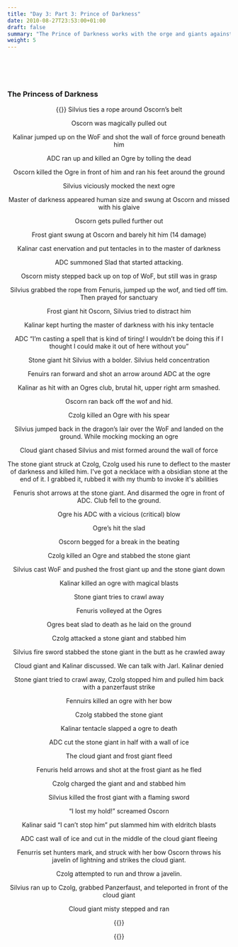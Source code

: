 ```yaml
---
title: "Day 3: Part 3: Prince of Darkness"
date: 2010-08-27T23:53:00+01:00
draft: false
summary: "The Prince of Darkness works with the orge and giants against the party"
weight: 5
---
```

<br>
<br>
<br>

### The Princess of Darkness

<center>

  {{<imageToClick imagePath = "DALL·E 2022-12-08 22.05.42 - Realistic fantasy creature with blue skin, white hair, and sharp teeth open shirt swinging a glaive  fighting off  a tentacle of inky darkness.png" Capition = "DALL·E 2022-12-08 22.05.42 - Realistic fantasy creature with blue skin, white hair, and sharp teeth open shirt swinging a glaive  fighting off  a tentacle of inky darkness.png"  width = "60%" >}}
Silvius ties a rope around Oscorn’s belt

Oscorn was magically pulled out

Kalinar jumped up on the WoF and shot the wall of force ground beneath him

ADC ran up and killed an Ogre by tolling the dead

Oscorn killed the Ogre in front of him and ran his feet around the ground

Silvius viciously mocked the next ogre

Master of darkness appeared human size and swung at Oscorn and missed with his glaive 

Oscorn gets pulled further out

Frost giant swung at Oscorn and barely hit him (14 damage)

Kalinar cast enervation and put tentacles in to the master of darkness

ADC summoned Slad that started attacking.

Oscorn misty stepped back up on top of WoF, but still was in grasp

Silvius grabbed the rope from Fenuris, jumped up the wof, and tied off tim. Then prayed for sanctuary

Frost giant hit Oscorn, Silvius tried to distract him

Kalinar kept hurting the master of darkness with his inky tentacle 

ADC “I’m casting a spell that is kind of tiring! I wouldn’t be doing this if I thought I could make it out of here without you”

Stone giant hit Silvius with a bolder. Silvius held concentration

Fenuirs ran forward and shot an arrow around ADC at the ogre

Kalinar as hit with an Ogres club, brutal hit, upper right arm smashed. 

Oscorn ran back off the wof and hid.

Czolg killed an Ogre with his spear

Silvius jumped back in the dragon’s lair over the WoF and landed on the ground. While mocking mocking an ogre

Cloud giant chased Silvius and mist formed around the wall of force 

The stone giant struck at Czolg, Czolg used his rune to deflect to the master of darkness and killed him. I've got a necklace with a obsidian stone at the end of it. I grabbed it, rubbed it with my thumb to invoke it's abilities


Fenuris shot arrows at the stone giant. And disarmed the ogre in front of ADC. Club fell to the ground.

Ogre his ADC with a vicious (critical) blow

Ogre’s hit the slad

Oscorn begged for a break in the beating

Czolg killed an Ogre and stabbed the stone giant

Silvius cast WoF and pushed the frost giant up and the stone giant down

Kalinar killed an ogre with magical blasts

Stone giant tries to crawl away

Fenuris volleyed at the Ogres

Ogres beat slad to death as he laid on the ground

Czolg attacked a stone giant and stabbed him

Silvius fire sword stabbed the stone giant in the butt as he crawled away

Cloud giant and Kalinar discussed. We can talk with Jarl. Kalinar denied 

Stone giant tried to crawl away, Czolg stopped him and pulled him back with a panzerfaust strike

Fennuirs killed an ogre with her bow

Czolg stabbed the stone giant

Kalinar tentacle slapped a ogre to death

ADC cut the stone giant in half with a wall of ice

The cloud giant and frost giant fleed

Fenuris held arrows and shot at the frost giant as he fled

Czolg charged the giant and and stabbed him

Silvius killed the frost giant with a flaming sword

“I lost my hold!” screamed Oscorn

Kalinar said “I can’t stop him” put slammed him with eldritch blasts

ADC cast wall of ice and cut in the middle of the cloud giant fleeing

Fenurris set hunters mark, and struck with her bow
Oscorn throws his javelin of lightning and strikes the cloud giant. 

Czolg attempted to run and throw a javelin.

Silvius ran up to Czolg, grabbed Panzerfaust, and teleported in front of the cloud giant

Cloud giant misty stepped and ran

  {{<imageToClick imagePath = "ThePrinceOfDarknessRoll20.png" Capition = "Roll20 battle map"  width = "60%" >}}
  





  {{<imageToClickGlobal imagePath = "/img/DALL·E 2022-11-12 17.40.44 - An old warrior giant wrinkled and mean with frost beard and giant frost axe lit face in dark background.png" Capition = "giant test"  width = "60%" >}}
  
</center>
